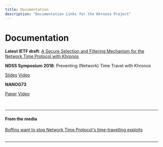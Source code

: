 ```yaml
---
title: Documentation
description: "Documentation Links for the Khronos Project"
---
```


# Documentation



<div>
  <div class="container">
    <div class="row row-cols-1 row-cols-md-10">
      <div class="col">
        <div class="card mh-100">
          <div class="card-body">
			<p class="card-text"><b>Latest IETF draft</b>: <a href="https://datatracker.ietf.org/doc/draft-ietf-ntp-chronos/">A Secure Selection and Filtering Mechanism for the Network Time Protocol with Khronos</a></p>
              <div class="d-flex justify-content-between align-items-center">
            </div>
          </div>
        </div>
      </div>
      <div class="col">
	    <div class="card mh-100">
          <div class="card-body">
			<p><b>NDSS Symposium 2018</b>: Preventing (Network) Time Travel with Khronos 
			<div class="d-grid gap-2 d-md-flex justify-content-md-end">
			<a class="btn btn-outline-primary" href="https://www.ndss-symposium.org/wp-content/uploads/2018/03/NDSS2018_02A-2_Deutsch_Slides.pdf">Slides</a> <a class="btn btn-outline-primary" href="https://www.youtube.com/watch?v=TE3WihqPu_w&ab_channel=NDSSSymposium">Video</a><p>
			</div>
              <div class="d-flex justify-content-between align-items-center">
			</div>
          </div>
        </div>
      </div>
      <div class="col">
        <div class="card mh-100">
          <div class="card-body">
			<p><b>NANOG73</b> 
			<div class="d-grid gap-2 d-md-flex justify-content-md-end">
			<a class="btn btn-outline-primary" href="/downloads/Chronos_for_NANOG73.pdf">Paper</a>
			  <a class="btn btn-outline-primary" href="https://www.youtube.com/watch?v=wFlDGorTzCY">Video</a></p>
			  </div>
              <div class="d-flex justify-content-between align-items-center">
            </div>
          </div>
        </div>
      </div>
    </div>
  </div>
</div>
<br>

***

#### From the media

[Boffins want to stop Network Time Protocol's time-travelling exploits](https://www.theregister.com/2018/07/02/ntp_revision_to_end_timing_attacks/)
<br><br>
<hr>